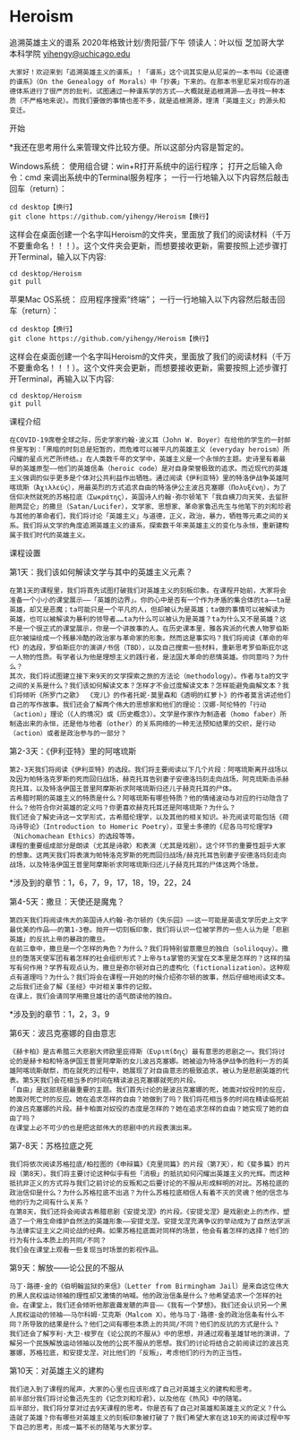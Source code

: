 # Heroism

追溯英雄主义的谱系
2020年格致计划/贵阳营/下午
领读人：叶以恒
芝加哥大学本科学院
yihengy@uchicago.edu

    大家好！欢迎来到「追溯英雄主义的谱系」！「谱系」这个词其实是从尼采的一本书叫《论道德的谱系》（On the Genealogy of Morals）中「抄袭」下来的。在那本书里尼采对现存的道德体系进行了很严厉的批判，试图通过一种谱系学的方式——大概就是追根溯源——去寻找一种本质（不严格地来说）。而我们要做的事情也差不多，就是追根溯源，理清「英雄主义」的源头和变迁。

开始

*我还在思考用什么来管理文件比较方便。所以这部分内容是暂定的。

Windows系统：
使用组合键：win+R打开系统中的运行程序；
打开之后输入命令：cmd 来调出系统中的Terminal服务程序；
一行一行地输入以下内容然后敲击回车（return）：

    cd desktop【换行】
    git clone https://github.com/yihengy/Heroism【换行】

这样会在桌面创建一个名字叫Heroism的文件夹，里面放了我们的阅读材料（千万不要重命名！！！）。这个文件夹会更新，而想要接收更新，需要按照上述步骤打开Terminal，输入以下内容:

    cd desktop/Heroism
    git pull
    
苹果Mac OS系统：
应用程序搜索“终端”；
一行一行地输入以下内容然后敲击回车（return）：

    cd desktop【换行】
    git clone https://github.com/yihengy/Heroism【换行】

这样会在桌面创建一个名字叫Heroism的文件夹，里面放了我们的阅读材料（千万不要重命名！！！）。这个文件夹会更新，而想要接收更新，需要按照上述步骤打开Terminal，再输入以下内容:

    cd desktop/Heroism
    git pull
    
课程介绍

    在COVID-19席卷全球之际，历史学家约翰·波义耳（John W. Boyer）在给他的学生的一封邮件里写到：「黑暗的时刻总是短暂的，而危难可以被平凡的英雄主义（everyday heroism）所闪耀的星点光芒所终结。」在人类数千年的文学中，英雄主义是一个永恒的主题。史诗里有着最早的英雄原型——他们的英雄信条（heroic code）是对自身荣誉极致的追求。而近现代的英雄主义强调的似乎更多是个体对公共利益作出牺牲。通过阅读《伊利亚特》里的特洛伊战争英雄阿喀琉斯（Ἀχιλλεύς），用最英烈的方式追求自由的特洛伊公主波吕克塞娜（Πολυξένη），为了信仰决然就死的苏格拉底（Σωκράτης），英国诗人约翰·弥尔顿笔下「我自横刀向天笑，去留肝胆两昆仑」的撒旦（Satan/Lucifer），文学家、思想家、革命家鲁迅先生与他笔下的刘和珍君与其他的革命者们，我们将讨论「英雄主义」与道德，正义，政治，暴力，牺牲等元素之间的关系。我们将从文学的角度追溯英雄主义的谱系，探索数千年来英雄主义的变化与永恒，重新建构属于我们时代的英雄主义。

课程设置

第1天：我们该如何解读文学与其中的英雄主义元素？

    在第1天的课程里，我们将首先试图打破我们对英雄主义的刻板印象。在课程开始前，大家将会准备一个小小的课堂展示——「英雄的边界」。你的心中是否有一个作为矛盾的集合体的ta——ta是英雄，却又是恶魔；ta可能只是一个平凡的人，但却被认为是英雄；ta做的事情可以被解读为英雄，也可以被解读为暴利的领导者……ta为什么可以被认为是英雄？ta为什么又不是英雄？这不是一个很正式的课堂展示，你是一个讲故事的人。在历史课本里，雅各宾派的代表人物罗伯斯庇尔被描绘成一个残暴冷酷的政治家与革命家的形象。然而这是事实吗？我们将阅读《革命的年代》的选段，罗伯斯庇尔的演讲/书信（TBD），以及自己搜索一些材料，重新思考罗伯斯庇尔这一人物的性质。有学者认为他是理想主义的践行者，是法国大革命的悲情英雄。你同意吗？为什么？
    其次，我们将试图建立接下来9天的文学探索之旅的方法论（methodology）。作者与ta的文字之间的关系是什么？我们该如何解读文本？怎样才不会过度解读文本？怎样能避免曲解文本？我们将倾听《所罗门之歌》 《宠儿》的作者托妮·莫里森和《透明的红萝卜》的作者莫言讲述他们自己的写作故事。我们还会了解两个伟大的思想家和他们的理论：汉娜·阿伦特的「行动（action）」理论（《人的境况》或《历史概念》）。文学是作家作为制造者（homo faber）所制造出来的永恒，还是他与他者（other）的关系网络的一种无法预知结果的交织，是行动（action）或者是政治参与的一部分？

第2-3天：《伊利亚特》里的阿喀琉斯

    第2-3天我们将阅读《伊利亚特》的选段。我们将主要阅读以下几个片段：阿喀琉斯离开战场以及因为帕特洛克罗斯的死而回归战场，赫克托耳告别妻子安德洛玛刻走向战场，阿克琉斯击杀赫克托耳，以及特洛伊国王普里阿摩斯祈求阿喀琉斯归还儿子赫克托耳的尸体。
    古希腊时期的英雄主义的特质是什么？阿喀琉斯有哪些特质？他的情绪波动与对应的行动隐含了什么？他符合你对英雄的定义吗？你更喜欢赫克托耳还是阿喀琉斯？为什么？
    我们还会了解史诗这一文学形式，古希腊伦理学，以及其他的相关知识。补充阅读可能包括《荷马诗导论》（Introduction to Homeric Poetry），亚里士多德的《尼各马可伦理学》（Nichomachean Ethics）的选段等等。
    课程的重要组成部分是朗读（尤其是诗歌）和表演（尤其是戏剧）。这个环节的重要性超乎大家的想象。这两天我们将表演为帕特洛克罗斯的死而回归战场/赫克托耳告别妻子安德洛玛刻走向战场，以及特洛伊国王普里阿摩斯祈求阿喀琉斯归还儿子赫克托耳的尸体这两个场景。

*涉及到的章节：1，6，7，9，17，18，19，22，24

第4-5天：撒旦：天使还是魔鬼？

    第四天我们将阅读伟大的英国诗人约翰·弥尔顿的《失乐园》——这一可能是英语文学历史上文字最优美的作品——的第1-3卷。抛开一切刻板印象，我们将认识一位被学界的一些人认为是「悲剧英雄」的反抗上帝的暴政的撒旦。
    在前三章中，撒旦是一个怎样的角色？为什么？我们将特别留意撒旦的独白（soliloquy）。撒旦的堕落天使军团有着怎样的社会组织形式？上帝与ta掌管的天堂在文本里是怎样的？这样的描写有何作用？学界有观点认为，撒旦是弥尔顿对自己的虚构化（fictionalization）。这种观点有道理吗？为什么？我们将会在课程一开始的时候介绍弥尔顿的故事，然后仔细地阅读文本。之后我们还会了解《圣经》中对相关事件的记叙。
    在课上，我们会请同学用撒旦雄壮的语气朗读他的独白。

*涉及到的章节：1，2，3，9

第6天：波吕克塞娜的自由意志

    《赫卡柏》是古希腊三大悲剧大师欧里庇得斯（Ευριπίδης）最有意思的悲剧之一。我们将讨论的是赫卡柏和特洛伊国王普里阿摩斯的女儿波吕克塞娜。她被迫为特洛伊战争的胜利一方的英雄阿喀琉斯献祭，而在就死的过程中，她展现了对自由意志的极致追求，被认为是悲剧英雄的代表。第5天我们会花相当多的时间在精读波吕克塞娜就死的片段。
    「自由」是这部悲剧最重要的主题。我们首先讨论的是波吕克塞娜的死，她面对奴役时的反应，她面对死亡时的反应。她在追求怎样的自由？她做到了吗？我们将花相当多的时间在精读临死前的波吕克塞娜的片段。赫卡柏面对奴役的态度是怎样的？她在追求怎样的自由？她实现了她的自由了吗？
    在课堂上必不可少的也是把这部伟大的悲剧中的片段表演出来。

第7-8天：苏格拉底之死

    我们将依次阅读苏格拉底/柏拉图的《申辩篇》《克里同篇》的片段（第7天），和《斐多篇》的片段（第8天）。我们将主要讨论这种似乎有些「消极」的抵抗如何闪耀出英雄主义的光辉。而这种抵抗非正义的方式将与我们之前讨论的反叛和之后要讨论的不服从形成鲜明的对比。苏格拉底的政治信仰是什么？为什么苏格拉底不出逃？为什么苏格拉底相信人有着不灭的灵魂？他的信念与他的行为之间有什么关系？
    在第8天，我们还将会阅读古希腊悲剧《安提戈涅》的片段。《安提戈涅》是戏剧史上的杰作，塑造了一个用生命维护自然法的英雄形象——安提戈涅。安提戈涅充满争议的举动成为了自然法学派与法律实证主义之间论战的经典。如果苏格拉底面对同样的场景，他会有着怎样的选择？他们的行为有什么本质上的共同/不同？
    我们会在课堂上观看一些复现当时场景的影视作品。

第9天：解放——论公民的不服从

    马丁·路德·金的《伯明翰监狱的来信》（Letter from Birmingham Jail）是来自这位伟大的黑人民权运动领袖的理性却又激情的呐喊。他的政治信条是什么？他希望追求一个怎样的社会。在课堂上，我们还会倾听他那震聋发聩的声音——《我有一个梦想》。我们还会认识另一个黑人民权运动的领袖——马尔科姆·艾克斯（Malcom X）。他与马丁·路德·金的政治信条有什么不同？所导致的结果是什么？他们之间有哪些本质上的共同/不同？他们的反抗的方式是什么？
    我们还会了解亨利·大卫·梭罗在《论公民的不服从》中的思想，并通过观看圣雄甘地的演讲，了解另一个民族解放运动领袖以及他的公民不服从的思想。我们的讨论将结合之前阅读过的波吕克塞娜，苏格拉底，和安提戈涅，对比他们的「反叛」，考虑他们的行为的正当性。

第10天：对英雄主义的建构

    我们进入到了课程的尾声，大家的心里也应该形成了自己对英雄主义的建构和思考。
    前半部分我们将讨论鲁迅先生的《记念刘和珍君》，以及他在《热风》中的随笔。
    后半部分，我们将分享对过去9天课程的思考。你是否有了自己对英雄和英雄主义的定义？什么造就了英雄？你有哪些对英雄主义的刻板印象被打破了？我们希望大家在这10天的阅读过程中写下自己的思考，形成一篇不长的随笔与大家分享。
